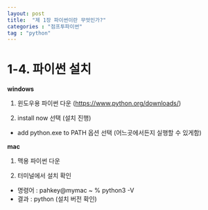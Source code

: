 ```yaml
---
layout: post
title:  "제 1장 파이썬이란 무엇인가?"
categories : "점프투파이썬"
tag : "python"
---
```

# 1-4. 파이썬 설치

**windows**
1. 윈도우용 파이썬 다운 (https://www.python.org/downloads/)

2. install now 선택 (설치 진행)
- add python.exe to PATH 옵션 선택 (어느곳에서든지 실행할 수 있게함)

**mac**
1. 맥용 파이썬 다운

2. 터미널에서 설치 확인
- 명령어 : pahkey@mymac ~ % python3 -V
- 결과 : python (설치 버전 확인)
